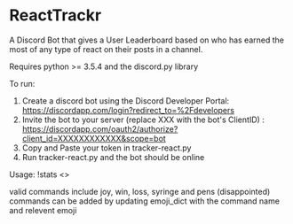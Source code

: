 # ReactTrackr
A Discord Bot that gives a User Leaderboard based on who has earned the most of any type of react on their posts in a channel. 

Requires python >= 3.5.4 and the discord.py library

To run:
1) Create a discord bot using the Discord Developer Portal: https://discordapp.com/login?redirect_to=%2Fdevelopers
2) Invite the bot to your server (replace XXX with the bot's ClientID) : https://discordapp.com/oauth2/authorize?client_id=XXXXXXXXXXXX&scope=bot
2) Copy and Paste your token in tracker-react.py
3) Run tracker-react.py and the bot should be online

Usage:
!stats <<command>>

valid commands include joy, win, loss, syringe and pens (disappointed)
commands can be added by updating emoji_dict with the command name and relevent emoji
